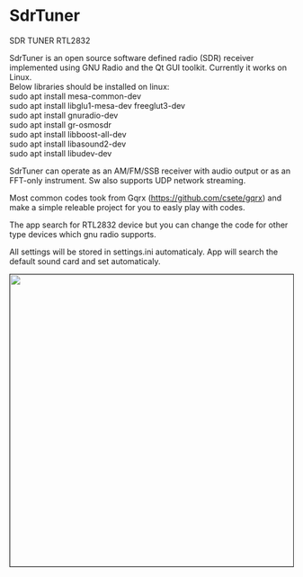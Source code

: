 <div id="js-repo-pjax-container" dir="ltr">
	<div id="readme" dir="ltr">
		<h1><a name="user-content-sdrtuner"></a>SdrTuner</h1>
		<p>SDR TUNER RTL2832 </p>
		<p>SdrTuner is an open source software defined radio (SDR) receiver
		implemented using GNU Radio and the Qt GUI toolkit. Currently it
		works on Linux.	</br>	
		Below libraries should be installed on linux:	</br>		
		sudo apt install mesa-common-dev</br>	
		sudo apt install libglu1-mesa-dev freeglut3-dev</br>	
		sudo apt install gnuradio-dev</br>	
		sudo apt install gr-osmosdr</br>	
		sudo apt install libboost-all-dev</br>	
		sudo apt install libasound2-dev</br>	
		sudo apt install libudev-dev	</br>		
		</p>
		<p>SdrTuner can operate as an AM/FM/SSB receiver with audio output
		or as an FFT-only instrument. Sw also supports UDP network
		streaming. 
		</p>
		<p>Most common codes took from Gqrx (<a href="https://github.com/csete/gqrx">https://github.com/csete/gqrx</a>)
		and make a simple releable project for you to easly play with
		codes. 
		</p>
		<p>The app search for RTL2832 device but you can change the code
		for other type devices which gnu radio supports. 
		</p>
		<p>All settings will be stored in settings.ini automaticaly. App
		will search the default sound card and set automaticaly. 
		</p>
		<p align="center"><a href="https://github.com/takyonxxx/SdrTuner/blob/master/sdrtuner.png">
		<img src="https://github.com/takyonxxx/SdrTuner/blob/master/sdrtuner.png" 
		name="Image3" align="bottom" width="800" height="520" border="1"></a></p>
	</div>
</div>
</body>
</html>
